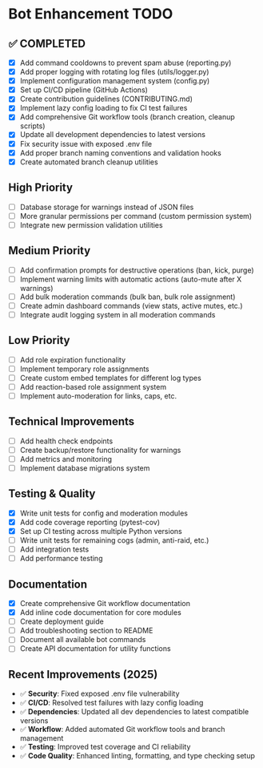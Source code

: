 # Bot Enhancement TODO

## ✅ **COMPLETED**
- [x] Add command cooldowns to prevent spam abuse (reporting.py)
- [x] Add proper logging with rotating log files (utils/logger.py)
- [x] Implement configuration management system (config.py)
- [x] Set up CI/CD pipeline (GitHub Actions)
- [x] Create contribution guidelines (CONTRIBUTING.md)
- [x] Implement lazy config loading to fix CI test failures
- [x] Add comprehensive Git workflow tools (branch creation, cleanup scripts)
- [x] Update all development dependencies to latest versions
- [x] Fix security issue with exposed .env file
- [x] Add proper branch naming conventions and validation hooks
- [x] Create automated branch cleanup utilities

## High Priority
- [ ] Database storage for warnings instead of JSON files
- [ ] More granular permissions per command (custom permission system)
- [ ] Integrate new permission validation utilities

## Medium Priority  
- [ ] Add confirmation prompts for destructive operations (ban, kick, purge)
- [ ] Implement warning limits with automatic actions (auto-mute after X warnings)
- [ ] Add bulk moderation commands (bulk ban, bulk role assignment)
- [ ] Create admin dashboard commands (view stats, active mutes, etc.)
- [ ] Integrate audit logging system in all moderation commands

## Low Priority
- [ ] Add role expiration functionality
- [ ] Implement temporary role assignments
- [ ] Create custom embed templates for different log types
- [ ] Add reaction-based role assignment system
- [ ] Implement auto-moderation for links, caps, etc.

## Technical Improvements
- [ ] Add health check endpoints
- [ ] Create backup/restore functionality for warnings
- [ ] Add metrics and monitoring
- [ ] Implement database migrations system

## Testing & Quality
- [x] Write unit tests for config and moderation modules
- [x] Add code coverage reporting (pytest-cov)
- [x] Set up CI testing across multiple Python versions
- [ ] Write unit tests for remaining cogs (admin, anti-raid, etc.)
- [ ] Add integration tests
- [ ] Add performance testing

## Documentation
- [x] Create comprehensive Git workflow documentation
- [x] Add inline code documentation for core modules
- [ ] Create deployment guide
- [ ] Add troubleshooting section to README
- [ ] Document all available bot commands
- [ ] Create API documentation for utility functions

## Recent Improvements (2025)
- ✅ **Security**: Fixed exposed .env file vulnerability
- ✅ **CI/CD**: Resolved test failures with lazy config loading
- ✅ **Dependencies**: Updated all dev dependencies to latest compatible versions
- ✅ **Workflow**: Added automated Git workflow tools and branch management
- ✅ **Testing**: Improved test coverage and CI reliability
- ✅ **Code Quality**: Enhanced linting, formatting, and type checking setup